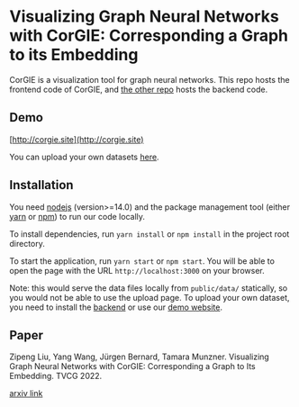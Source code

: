 # Visualizing Graph Neural Networks with CorGIE: Corresponding a Graph to its Embedding

CorGIE is a visualization tool for graph neural networks.  This repo hosts the frontend code of CorGIE, and [the other repo](https://github.com/zipengliu/corgie-preprocess-server) hosts the backend code.

## Demo

[http://corgie.site](http://corgie.site)

You can upload your own datasets [here](http://corgie.site/#/upload).

## Installation

You need [nodejs](https://nodejs.org/en/download/) (version>=14.0) and the package management tool (either [yarn](https://yarnpkg.com/) or [npm](https://www.npmjs.com/)) to run our code locally.

To install dependencies, run `yarn install` or `npm install` in the project root directory.

To start the application, run `yarn start` or `npm start`.  You will be able to open the page with the URL `http://localhost:3000` on your browser.

Note: this would serve the data files locally from `public/data/` statically, so you would not be able to use the upload page.  To upload your own dataset, you need to install the [backend](https://github.com/zipengliu/corgie-preprocess-server) or use our [demo website](http://corgie.site).



## Paper

Zipeng Liu, Yang Wang, Jürgen Bernard, Tamara Munzner.  Visualizing Graph Neural Networks with CorGIE: Corresponding a Graph to Its Embedding.  TVCG 2022.

[arxiv link](https://arxiv.org/abs/2106.12839)



